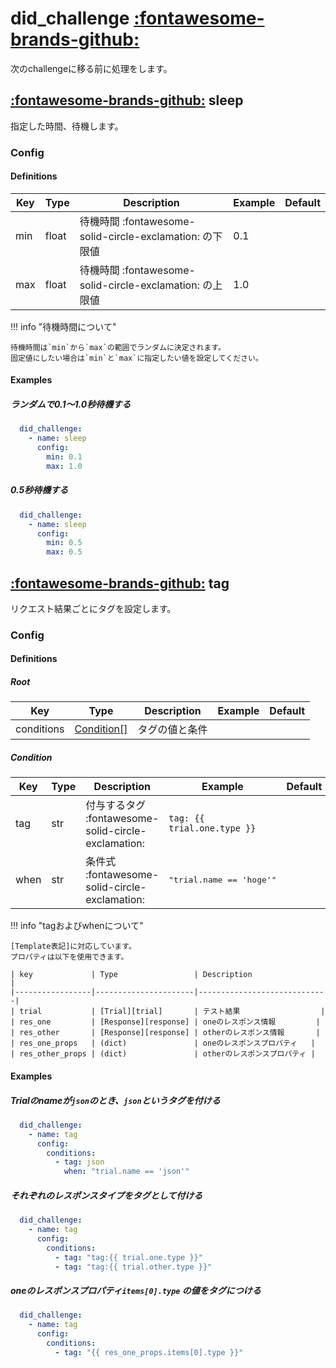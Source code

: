 did_challenge [:fontawesome-brands-github:][s1]
===============================

[s1]: https://github.com/tadashi-aikawa/jumeaux/tree/master/jumeaux/addons/did_challenge

次のchallengeに移る前に処理をします。


[:fontawesome-brands-github:][sleep] sleep
--------------------------

[sleep]: https://github.com/tadashi-aikawa/jumeaux/tree/master/jumeaux/addons/did_challenge/sleep.py

指定した時間、待機します。


### Config

#### Definitions

| Key | Type  |            Description             | Example | Default |
| --- | ----- | ---------------------------------- | ------- | ------- |
| min | float | 待機時間 :fontawesome-solid-circle-exclamation: の下限値 | 0.1     |         |
| max | float | 待機時間 :fontawesome-solid-circle-exclamation: の上限値 | 1.0     |         |

!!! info "待機時間について"

    待機時間は`min`から`max`の範囲でランダムに決定されます。
    固定値にしたい場合は`min`と`max`に指定したい値を設定してください。

#### Examples

##### ランダムで0.1～1.0秒待機する

```yaml
  did_challenge:
    - name: sleep
      config:
        min: 0.1
        max: 1.0
```

##### 0.5秒待機する

```yaml
  did_challenge:
    - name: sleep
      config:
        min: 0.5
        max: 0.5
```


[:fontawesome-brands-github:][tag] tag
----------------------

[tag]: https://github.com/tadashi-aikawa/jumeaux/tree/master/jumeaux/addons/did_challenge/tag.py

リクエスト結果ごとにタグを設定します。


### Config

#### Definitions

##### Root

| Key        | Type                      | Description    | Example | Default |
|------------|---------------------------|----------------|---------|---------|
| conditions | [Condition[]](#condition) | タグの値と条件 |         |         |

##### Condition

| Key  | Type | Description                   | Example                           | Default |
|------|------|-------------------------------|-----------------------------------|---------|
| tag  | str  | 付与するタグ :fontawesome-solid-circle-exclamation: | `tag: {{ trial.one.type }}`       |         |
| when | str  | 条件式 :fontawesome-solid-circle-exclamation:       | <pre>"trial.name == 'hoge'"</pre> |         |


!!! info "tagおよびwhenについて"

    [Template表記]に対応しています。
    プロパティは以下を使用できます。

    | key             | Type                 | Description                 |
    |-----------------|----------------------|-----------------------------|
    | trial           | [Trial][trial]       | テスト結果                  |
    | res_one         | [Response][response] | oneのレスポンス情報         |
    | res_other       | [Response][response] | otherのレスポンス情報       |
    | res_one_props   | (dict)               | oneのレスポンスプロパティ   |
    | res_other_props | (dict)               | otherのレスポンスプロパティ |


#### Examples

##### Trialのnameが`json`のとき、`json`というタグを付ける

```yaml
  did_challenge:
    - name: tag
      config:
        conditions:
          - tag: json
            when: "trial.name == 'json'"
```

##### それぞれのレスポンスタイプをタグとして付ける

```yaml
  did_challenge:
    - name: tag
      config:
        conditions:
          - tag: "tag:{{ trial.one.type }}"
          - tag: "tag:{{ trial.other.type }}"
```

##### oneのレスポンスプロパティ`items[0].type` の値をタグにつける

```yaml
  did_challenge:
    - name: tag
      config:
        conditions:
          - tag: "{{ res_one_props.items[0].type }}"
```

[Template表記]: ../template.md
[trial]: ../models/trial.md
[response]: ../models/response.md
